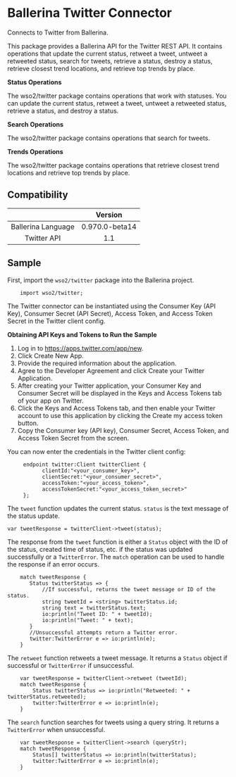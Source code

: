 # Ballerina Twitter Connector

Connects to Twitter from Ballerina. 

This package provides a Ballerina API for the Twitter REST API. It contains operations that update the current status, retweet a tweet, 
untweet a retweeted status, search for tweets, retrieve a status, destroy a status, retrieve closest trend locations, and retrieve top trends by place.

**Status Operations**

The wso2/twitter package contains operations that work with statuses. You can update the current status, retweet a tweet, 
untweet a retweeted status, retrieve a status, and destroy a status.

**Search Operations**

The wso2/twitter package contains operations that search for tweets. 

**Trends Operations**

The wso2/twitter package contains operations that retrieve closest trend locations and retrieve top trends by place.



## Compatibility
|                    |    Version     |  
| :-----------------:|:--------------:| 
| Ballerina Language | 0.970.0-beta14 |
|  Twitter API   |   1.1          |


## Sample

First, import the `wso2/twitter` package into the Ballerina project.

```ballerina
    import wso2/twitter;
```
    
The Twitter connector can be instantiated using the Consumer Key (API Key), Consumer Secret (API Secret), Access Token, 
and Access Token Secret in the Twitter client config.

**Obtaining API Keys and Tokens to Run the Sample**

1. Log in to https://apps.twitter.com/app/new.
2. Click Create New App.
3. Provide the required information about the application.
4. Agree to the Developer Agreement and click Create your Twitter Application.
5. After creating your Twitter application, your Consumer Key and Consumer Secret will be displayed in the Keys and Access Tokens tab of your app on Twitter.
6. Click the Keys and Access Tokens tab, and then enable your Twitter account to use this application by clicking the Create my access token button.
7. Copy the Consumer key (API key), Consumer Secret, Access Token, and Access Token Secret from the screen.


You can now enter the credentials in the Twitter client config:
```ballerina
     endpoint twitter:Client twitterClient {
           clientId:"<your_consumer_key>",
           clientSecret:"<your_consumer_secret>",
           accessToken:"<your_access_token>",
           accessTokenSecret:"<your_access_token_secret>"
     };
```

The `tweet` function updates the current status. `status` is the text message of the status update.

   `var tweetResponse = twitterClient->tweet(status);`
   
The response from the `tweet` function is either a `Status` object with the ID of the status, created time of status, etc. 
if the status was updated successfully or a `TwitterError`. The `match` operation can be used to handle the response if an error occurs.

```ballerina
    match tweetResponse {
       Status twitterStatus => {
           //If successful, returns the tweet message or ID of the status.
           string tweetId = <string> twitterStatus.id;
           string text = twitterStatus.text;
           io:println("Tweet ID: " + tweetId);
           io:println("Tweet: " + text);
       }
       //Unsuccessful attempts return a Twitter error.
       twitter:TwitterError e => io:println(e); 
    }
```

The `retweet` function retweets a tweet message. It returns a `Status` object if successful or `TwitterError` if unsuccessful.

```ballerina
    var tweetResponse = twitterClient->retweet (tweetId);
    match tweetResponse {
        Status twitterStatus => io:println("Retweeted: " +    twitterStatus.retweeted);
        twitter:TwitterError e => io:println(e);
    }
```

The `search` function searches for tweets using a query string. It returns a `TwitterError` when unsuccessful.
```ballerina
    var tweetResponse = twitterClient->search (queryStr);
    match tweetResponse {
        Status[] twitterStatus => io:println(twitterStatus);
        twitter:TwitterError e => io:println(e);
    }
```

